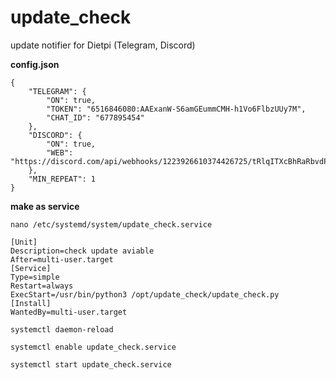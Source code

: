 # update_check
update notifier for Dietpi (Telegram, Discord)

**config.json**
```
{
	"TELEGRAM": {
		"ON": true,
		"TOKEN": "6516846080:AAExanW-S6amGEummCMH-h1Vo6FlbzUUy7M",
		"CHAT_ID": "677895454"
	},
	"DISCORD": {
		"ON": true,
		"WEB": "https://discord.com/api/webhooks/1223926610374426725/tRlqITXcBhRaRbvdPKLQWCIgfkllNZE4WninyLnEuoqeLMrC4iPrQ2jBASfJKBNyW67Q"
	},
	"MIN_REPEAT": 1
}
```
**make as service**
```
nano /etc/systemd/system/update_check.service
```
```
[Unit]
Description=check update aviable
After=multi-user.target
[Service]
Type=simple
Restart=always
ExecStart=/usr/bin/python3 /opt/update_check/update_check.py
[Install]
WantedBy=multi-user.target
```
```
systemctl daemon-reload
```
```
systemctl enable update_check.service
```
```
systemctl start update_check.service
```
